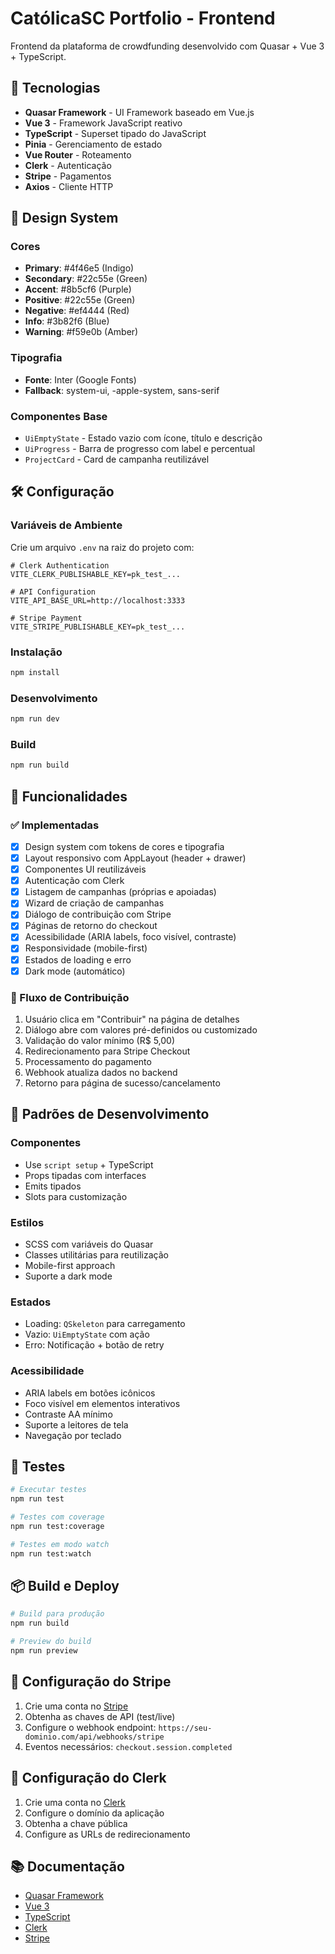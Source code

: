# CatólicaSC Portfolio - Frontend

Frontend da plataforma de crowdfunding desenvolvido com Quasar + Vue 3 + TypeScript.

## 🚀 Tecnologias

- **Quasar Framework** - UI Framework baseado em Vue.js
- **Vue 3** - Framework JavaScript reativo
- **TypeScript** - Superset tipado do JavaScript
- **Pinia** - Gerenciamento de estado
- **Vue Router** - Roteamento
- **Clerk** - Autenticação
- **Stripe** - Pagamentos
- **Axios** - Cliente HTTP

## 🎨 Design System

### Cores
- **Primary**: #4f46e5 (Indigo)
- **Secondary**: #22c55e (Green)
- **Accent**: #8b5cf6 (Purple)
- **Positive**: #22c55e (Green)
- **Negative**: #ef4444 (Red)
- **Info**: #3b82f6 (Blue)
- **Warning**: #f59e0b (Amber)

### Tipografia
- **Fonte**: Inter (Google Fonts)
- **Fallback**: system-ui, -apple-system, sans-serif

### Componentes Base
- `UiEmptyState` - Estado vazio com ícone, título e descrição
- `UiProgress` - Barra de progresso com label e percentual
- `ProjectCard` - Card de campanha reutilizável

## 🛠️ Configuração

### Variáveis de Ambiente

Crie um arquivo `.env` na raiz do projeto com:

```env
# Clerk Authentication
VITE_CLERK_PUBLISHABLE_KEY=pk_test_...

# API Configuration
VITE_API_BASE_URL=http://localhost:3333

# Stripe Payment
VITE_STRIPE_PUBLISHABLE_KEY=pk_test_...
```

### Instalação

```bash
npm install
```

### Desenvolvimento

```bash
npm run dev
```

### Build

```bash
npm run build
```

## 📱 Funcionalidades

### ✅ Implementadas
- [x] Design system com tokens de cores e tipografia
- [x] Layout responsivo com AppLayout (header + drawer)
- [x] Componentes UI reutilizáveis
- [x] Autenticação com Clerk
- [x] Listagem de campanhas (próprias e apoiadas)
- [x] Wizard de criação de campanhas
- [x] Diálogo de contribuição com Stripe
- [x] Páginas de retorno do checkout
- [x] Acessibilidade (ARIA labels, foco visível, contraste)
- [x] Responsividade (mobile-first)
- [x] Estados de loading e erro
- [x] Dark mode (automático)

### 🔄 Fluxo de Contribuição
1. Usuário clica em "Contribuir" na página de detalhes
2. Diálogo abre com valores pré-definidos ou customizado
3. Validação do valor mínimo (R$ 5,00)
4. Redirecionamento para Stripe Checkout
5. Processamento do pagamento
6. Webhook atualiza dados no backend
7. Retorno para página de sucesso/cancelamento

## 🎯 Padrões de Desenvolvimento

### Componentes
- Use `script setup` + TypeScript
- Props tipadas com interfaces
- Emits tipados
- Slots para customização

### Estilos
- SCSS com variáveis do Quasar
- Classes utilitárias para reutilização
- Mobile-first approach
- Suporte a dark mode

### Estados
- Loading: `QSkeleton` para carregamento
- Vazio: `UiEmptyState` com ação
- Erro: Notificação + botão de retry

### Acessibilidade
- ARIA labels em botões icônicos
- Foco visível em elementos interativos
- Contraste AA mínimo
- Suporte a leitores de tela
- Navegação por teclado

## 🧪 Testes

```bash
# Executar testes
npm run test

# Testes com coverage
npm run test:coverage

# Testes em modo watch
npm run test:watch
```

## 📦 Build e Deploy

```bash
# Build para produção
npm run build

# Preview do build
npm run preview
```

## 🔧 Configuração do Stripe

1. Crie uma conta no [Stripe](https://stripe.com)
2. Obtenha as chaves de API (test/live)
3. Configure o webhook endpoint: `https://seu-dominio.com/api/webhooks/stripe`
4. Eventos necessários: `checkout.session.completed`

## 🔧 Configuração do Clerk

1. Crie uma conta no [Clerk](https://clerk.com)
2. Configure o domínio da aplicação
3. Obtenha a chave pública
4. Configure as URLs de redirecionamento

## 📚 Documentação

- [Quasar Framework](https://quasar.dev)
- [Vue 3](https://vuejs.org)
- [TypeScript](https://www.typescriptlang.org)
- [Clerk](https://clerk.com/docs)
- [Stripe](https://stripe.com/docs)